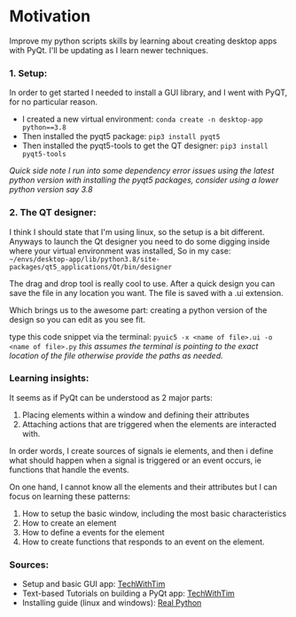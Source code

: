 # Motivation

Improve my python scripts skills by learning about creating desktop apps with PyQt.
I'll be updating as I learn newer techniques.

### 1. Setup:

In order to get started I needed to install a GUI library, and I went with PyQT, for no particular reason.

- I created a new virtual environment: `conda create -n desktop-app python==3.8`
- Then installed the pyqt5 package: `pip3 install pyqt5`
- Then installed the pyqt5-tools to get the QT designer: `pip3 install pyqt5-tools`

_Quick side note I run into some dependency error issues using the latest python version with installing the pyqt5 packages, consider using a lower python version say 3.8_

### 2. The QT designer:

I think I should state that I'm using linux, so the setup is a bit different. Anyways to launch the Qt designer you need to do some digging inside where your virtual environment was installed, 
So in my case: `~/envs/desktop-app/lib/python3.8/site-packages/qt5_applications/Qt/bin/designer`

The drag and drop tool is really cool to use. After a quick design you can save the file in any location you want. The file is saved with a .ui extension. 

Which brings us to the awesome part: creating a python version of the design so you can edit as you see fit.

type this code snippet via the terminal: `pyuic5 -x <name of file>.ui -o <name of file>.py`
_this assumes the terminal is pointing to the exact location of the file otherwise provide the paths as needed._

### Learning insights:

It seems as if PyQt can be understood as 2 major parts: 
1. Placing elements within a window and defining their attributes 
2. Attaching actions that are triggered when the elements are interacted with.

In order words, I create sources of signals ie elements, and then i define what should happen when a signal is triggered or an event occurs, ie functions that handle the events.

On one hand, I cannot know all the elements and their attributes but I can focus on learning these patterns:
1. How to setup the basic window, including the most basic characteristics
2. How to create an element
3. How to define a events for the element
4. How to create functions that responds to an event on the element.


### Sources:

- Setup and basic GUI app: [TechWithTim](https://www.youtube.com/watch?v=Vde5SH8e1OQ&ab_channel=TechWithTim)
- Text-based Tutorials on building a PyQt app: [TechWithTim](https://www.techwithtim.net/tutorials/pyqt5-tutorial/basic-gui-application/)
- Installing guide (linux and windows): [Real Python](https://realpython.com/qt-designer-python/#:~:text=Installing%20and%20Running%20Qt%20Designer,-There%20are%20several&text=pyqt5%20installs%20PyQt%20and%20a,lib%2Fpython3.)